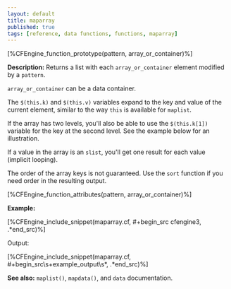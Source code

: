 ```yaml
---
layout: default
title: maparray
published: true
tags: [reference, data functions, functions, maparray]
---
```


[%CFEngine_function_prototype(pattern, array_or_container)%]

**Description:** Returns a list with each `array_or_container` element
modified by a `pattern`.

`array_or_container` can be a data container.

The `$(this.k)` and `$(this.v)` variables expand to the key and value
of the current element, similar to the way `this` is available for
`maplist`.

If the array has two levels, you'll also be able to use the
`$(this.k[1])` variable for the key at the second level. See the
example below for an illustration.

If a value in the array is an `slist`, you'll get one result for each
value (implicit looping).

The order of the array keys is not guaranteed.  Use the `sort`
function if you need order in the resulting output.

[%CFEngine_function_attributes(pattern, array_or_container)%]

**Example:**

[%CFEngine_include_snippet(maparray.cf, #\+begin_src cfengine3, .*end_src)%]

Output:

[%CFEngine_include_snippet(maparray.cf, #\+begin_src\s+example_output\s*, .*end_src)%]

**See also:** `maplist()`, `mapdata()`, and `data` documentation.
